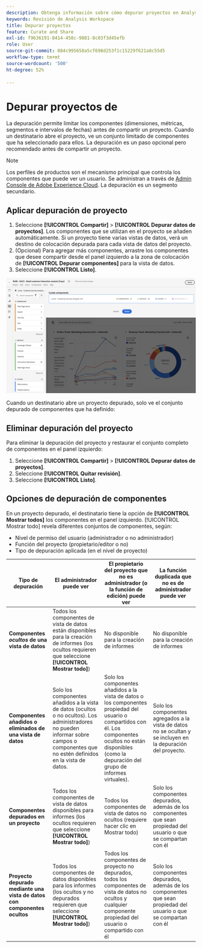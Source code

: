 ```yaml
---
description: Obtenga información sobre cómo depurar proyectos en Analysis Workspace. La depuración limita el acceso a los componentes antes de compartir un proyecto.
keywords: Revisión de Analysis Workspace
title: Depurar proyectos
feature: Curate and Share
exl-id: f9636191-8414-458c-9881-8c03f3d45efb
role: User
source-git-commit: 084c995658a5cf698d253f1c15229f621a8c55d5
workflow-type: tm+mt
source-wordcount: '500'
ht-degree: 52%

---
```


# Depurar proyectos de

La depuración permite limitar los componentes (dimensiones, métricas, segmentos e intervalos de fechas) antes de compartir un proyecto. Cuando un destinatario abre el proyecto, ve un conjunto limitado de componentes que ha seleccionado para ellos. La depuración es un paso opcional pero recomendado antes de compartir un proyecto.

>[!NOTE]
> Los perfiles de productos son el mecanismo principal que controla los componentes que puede ver un usuario. Se administran a través de [Admin Console de Adobe Experience Cloud](https://experienceleague.adobe.com/en/docs/core-services/interface/administration/admin-tool-experience-cloud). La depuración es un segmento secundario.

## Aplicar depuración de proyecto

1. Seleccione **[!UICONTROL Compartir]** > **[!UICONTROL Depurar datos de proyectos]**.
Los componentes que se utilizan en el proyecto se añaden automáticamente.
Si un proyecto tiene varias vistas de datos, verá un destino de colocación depurada para cada vista de datos del proyecto.
1. (Opcional) Para agregar más componentes, arrastre los componentes que desee compartir desde el panel izquierdo a la zona de colocación de **[!UICONTROL Depurar componentes]** para la vista de datos.
1. Seleccione **[!UICONTROL Listo]**.

<!--
Curation can also be applied from the [!UICONTROL Share] menu by selecting **[!UICONTROL Curate and Share]**. This option automatically curates the project to the components in use in the project. You can add additional components following the steps above.
-->

![Ventana Depurar componentes que muestra los componentes en uso del proyecto.](assets/curation-field.png)

Cuando un destinatario abre un proyecto depurado, solo ve el conjunto depurado de componentes que ha definido:


## Eliminar depuración del proyecto

Para eliminar la depuración del proyecto y restaurar el conjunto completo de componentes en el panel izquierdo:

1. Seleccione **[!UICONTROL Compartir]** > **[!UICONTROL Depurar datos de proyectos]**.
1. Seleccione **[!UICONTROL Quitar revisión]**.
1. Seleccione **[!UICONTROL Listo]**.

## Opciones de depuración de componentes

En un proyecto depurado, el destinatario tiene la opción de **[!UICONTROL Mostrar todos]** los componentes en el panel izquierdo. [!UICONTROL Mostrar todo] revela diferentes conjuntos de componentes, según:

* Nivel de permiso del usuario (administrador o no administrador)
* Función del proyecto (propietario/editor o no)
* Tipo de depuración aplicada (en el nivel de proyecto)

| Tipo de depuración | El administrador puede ver | El propietario del proyecto que no es administrador (o la función de edición) puede ver | La función duplicada que no es de administrador puede ver |
| --- | --- | --- | --- |
| **Componentes *ocultos* de una vista de datos** | Todos los componentes de vista de datos están disponibles para la creación de informes (los ocultos requieren que seleccione **[!UICONTROL Mostrar todo]**) | No disponible para la creación de informes | No disponible para la creación de informes |
| **Componentes añadidos o eliminados de una vista de datos** | Solo los componentes añadidos a la vista de datos (ocultos o no ocultos). Los administradores no pueden informar sobre campos o componentes que no estén definidos en la vista de datos. | Solo los componentes añadidos a la vista de datos o los componentes propiedad del usuario o compartidos con él. Los componentes ocultos no están disponibles (como la depuración del grupo de informes virtuales). | Solo los componentes agregados a la vista de datos no se ocultan y se incluyen en la depuración del proyecto. |
| **Componentes depurados en un proyecto** | Todos los componentes de vista de datos disponibles para informes (los ocultos requieren que seleccione **[!UICONTROL Mostrar todo]**) | Todos los componentes de vista de datos no ocultos (requiere hacer clic en Mostrar todo) | Solo los componentes depurados, además de los componentes que sean propiedad del usuario o que se compartan con él |
| **Proyecto depurado mediante una vista de datos con componentes ocultos** | Todos los componentes de datos disponibles para los informes (los ocultos y no depurados requieren que seleccione **[!UICONTROL Mostrar todo]**) | Todos los componentes de proyecto no depurados, todos los componentes de vista de datos no ocultos y cualquier componente propiedad del usuario o compartido con él | Solo los componentes depurados, además de los componentes que sean propiedad del usuario o que se compartan con él |
